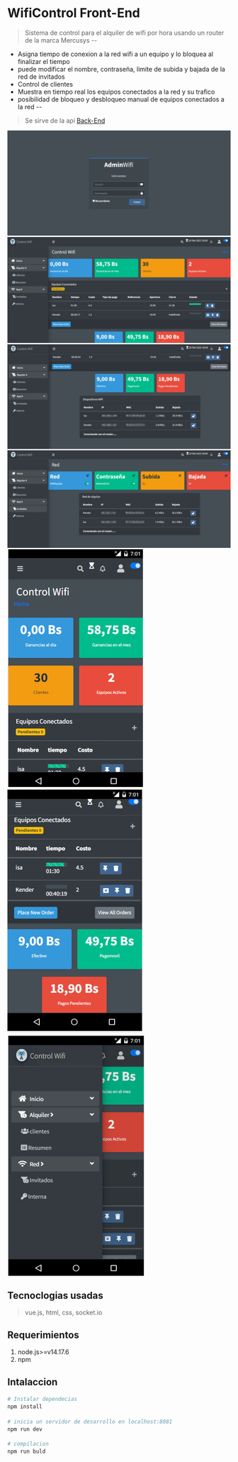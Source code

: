 # WifiControl Front-End

> Sistema de control para el alquiler de wifi por hora usando un router de la marca Mercusys
--
- Asigna tiempo de conexion a la red wifi a un equipo y lo bloquea al finalizar el tiempo  
- puede modificar el nombre, contraseña, limite de subida y bajada de la red de invitados
- Control de clientes 
- Muestra en tiempo real los equipos conectados a la red y su trafico
- posibilidad de bloqueo y desbloqueo manual de equipos conectados a la red 
--
> Se sirve de la api [Back-End](https://github.com/ever23/wificontrol-BackEnd)

![login](./screenshot/login.png)
![inicio](./screenshot/inicio.jpg)
![inicio](./screenshot/inicio2.jpg)
![inicio](./screenshot/alquiler.jpg)
![inicio](./screenshot/movil1.jpg)
![inicio](./screenshot/movil2.jpg)
![inicio](./screenshot/movil3.jpg)
## Tecnoclogias usadas

> vue.js, html, css, socket.io

## Requerimientos 

1. node.js>=v14.17.6
2. npm

## Intalaccion

``` bash
# Instalar dependecias 
npm install

# inicia un servidor de desarrollo en localhost:8081
npm run dev

# compilacion 
npm run buld

